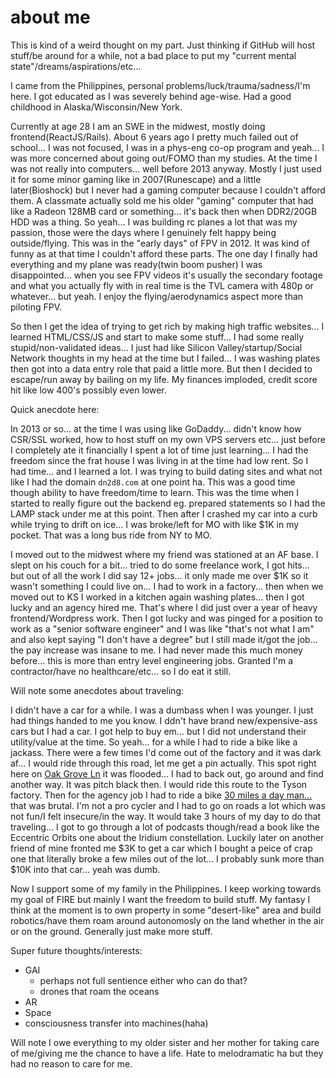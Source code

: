 # about me
This is kind of a weird thought on my part. Just thinking if GitHub will host stuff/be around for a while, not a bad place to put my "current mental state"/dreams/aspirations/etc...

I came from the Philippines, personal problems/luck/trauma/sadness/I'm here. I got educated as I was severely behind age-wise. Had a good childhood in Alaska/Wisconsin/New York.

Currently at age 28 I am an SWE in the midwest, mostly doing frontend(ReactJS/Rails). About 6 years ago I pretty much failed out of school... I was not focused, I was in a phys-eng co-op program and yeah... I was more concerned about going out/FOMO than my studies. At the time I was not really into computers... well before 2013 anyway. Mostly I just used it for some minor gaming like in 2007(Runescape) and a little later(Bioshock) but I never had a gaming computer because I couldn't afford them. A classmate actually sold me his older "gaming" computer that had like a Radeon 128MB card or something... it's back then when DDR2/20GB HDD was a thing. So yeah... I was building rc planes a lot that was my passion, those were the days where I genuinely felt happy being outside/flying. This was in the "early days" of FPV in 2012. It was kind of funny as at that time I couldn't afford these parts. The one day I finally had everything and my plane was ready(twin boom pusher) I was disappointed... when you see FPV videos it's usually the secondary footage and what you actually fly with in real time is the TVL camera with 480p or whatever... but yeah. I enjoy the flying/aerodynamics aspect more than piloting FPV.

So then I get the idea of trying to get rich by making high traffic websites... I learned HTML/CSS/JS and start to make some stuff... I had some really stupid/non-validated ideas... I just had like Silicon Valley/startup/Social Network thoughts in my head at the time but I failed... I was washing plates then got into a data entry role that paid a little more. But then I decided to escape/run away by bailing on my life. My finances imploded, credit score hit like low 400's possibly even lower.

Quick anecdote here:

In 2013 or so... at the time I was using like GoDaddy... didn't know how CSR/SSL worked, how to host stuff on my own VPS servers etc... just before I completely ate it financially I spent a lot of time just learning... I had the freedom since the frat house I was living in at the time had low rent. So I had time... and I learned a lot. I was trying to build dating sites and what not like I had the domain `dn2d8.com` at one point ha. This was a good time though ability to have freedom/time to learn. This was the time when I started to really figure out the backend eg. prepared statements so I had the LAMP stack under me at this point. Then after I crashed my car into a curb while trying to drift on ice... I was broke/left for MO with like $1K in my pocket. That was a long bus ride from NY to MO.

I moved out to the midwest where my friend was stationed at an AF base. I slept on his couch for a bit... tried to do some freelance work, I got hits... but out of all the work I did say 12+ jobs... it only made me over $1K so it wasn't something I could live on... I had to work in a factory... then when we moved out to KS I worked in a kitchen again washing plates... then I got lucky and an agency hired me. That's where I did just over a year of heavy frontend/Wordpress work. Then I got lucky and was pinged for a position to work as a "senior software engineer" and I was like "that's not what I am" and also kept saying "I don't have a degree" but I still made it/got the job... the pay increase was insane to me. I had never made this much money before... this is more than entry level engineering jobs. Granted I'm a contractor/have no healthcare/etc... so I do eat it still.

Will note some anecdotes about traveling:

I didn't have a car for a while. I was a dumbass when I was younger. I just had things handed to me you know. I ddn't have brand new/expensive-ass cars but I had a car. I got help to buy em... but I did not understand their utility/value at the time. So yeah... for a while I had to ride a bike like a jackass. There were a few times I'd come out of the factory and it was dark af... I would ride through this road, let me get a pin actually. This spot right here on [Oak Grove Ln](https://www.google.com/maps/place/38%C2%B043'58.7%22N+93%C2%B017'23.0%22W/@38.7329671,-93.2908243,456m/data=!3m2!1e3!4b1!4m23!1m16!4m15!1m6!1m2!1s0x87c385eeebe054e5:0x81c1a5a5ac747a1c!2s616+S+Barrett+Ave,+Sedalia,+MO+65301!2m2!1d-93.2447903!2d38.7060427!1m6!1m2!1s0x87c38e6c58680557:0xd27a297ca60ed68e!2sTyson+Foods+Inc.,+Whitfield+Road,+Sedalia,+MO!2m2!1d-93.322436!2d38.7500737!3e0!3m5!1s0x0:0x0!7e2!8m2!3d38.7329646!4d-93.2897305) it was flooded... I had to back out, go around and find another way. It was pitch black then. I would ride this route to the Tyson factory. Then for the agency job I had to ride a bike [30 miles a day man...](https://imgur.com/cOZWquX) that was brutal. I'm not a pro cycler and I had to go on roads a lot which was not fun/I felt insecure/in the way. It would take 3 hours of my day to do that traveling... I got to go through a lot of podcasts though/read a book like the Eccentric Orbits one about the Iridium constellation. Luckily later on another friend of mine fronted me $3K to get a car which I bought a peice of crap one that literally broke a few miles out of the lot... I probably sunk more than $10K into that car... yeah was dumb.

Now I support some of my family in the Philippines. I keep working towards my goal of FIRE but mainly I want the freedom to build stuff. My fantasy I think at the moment is to own property in some "desert-like" area and build robotics/have them roam around autonomosly on the land whether in the air or on the ground. Generally just make more stuff.

Super future thoughts/interests:

* GAI
  * perhaps not full sentience either who can do that?
  * drones that roam the oceans
* AR
* Space
* consciousness transfer into machines(haha)

Will note I owe everything to my older sister and her mother for taking care of me/giving me the chance to have a life. Hate to melodramatic ha but they had no reason to care for me.
